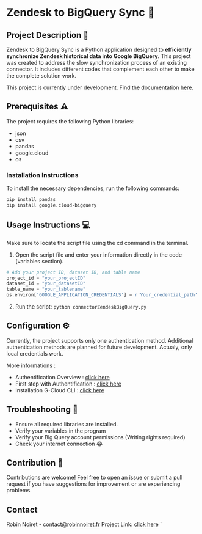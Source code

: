 # Zendesk to BigQuery Sync 🔄

## Project Description 📰
Zendesk to BigQuery Sync is a Python application designed to **efficiently synchronize Zendesk historical data into Google BigQuery**. This project was created to address the slow synchronization process of an existing connector. It includes different codes that complement each other to make the complete solution work.

This project is currently under development. Find the documentation [here](https://github.com/RobinNoiret/Connector_ZendeskBigQuery/blob/986e59d9083749909d9630985a24e82ca984eaa9/Documentation/).

## Prerequisites ⚠
The project requires the following Python libraries:

- json
- csv
- pandas
- google.cloud
- os

### Installation Instructions
To install the necessary dependencies, run the following commands:

```bash
pip install pandas
pip install google.cloud-bigquery
```

## Usage Instructions 💻
Make sure to locate the script file using the cd command in the terminal.

1. Open the script file and enter your information directly in the code (variables section).

```python
# Add your project ID, dataset ID, and table name
project_id = "your_projectID"
dataset_id = "your_datasetID"
table_name = "your_tablename"
os.environ['GOOGLE_APPLICATION_CREDENTIALS'] = r'Your_credential_path'
```

2. Run the script: ` python connectorZendeskBigQuery.py `

## Configuration ⚙
Currently, the project supports only one authentication method. Additional authentication methods are planned for future development. Actualy, only local credentials work.

More informations :
- Authentification Overview : [click here](https://cloud.google.com/bigquery/docs/authentication?hl=fr)
- First step with Authentification : [click here](https://cloud.google.com/bigquery/docs/authentication?hl=fr)
- Installation G-Cloud CLI : [click here](https://cloud.google.com/sdk/docs/install?hl=fr)

## Troubleshooting 🔨
- Ensure all required libraries are installed.
- Verify your variables in the program
- Verify your Big Query account permissions (Writing rights required)
- Check your internet connection 😂


## Contribution 🤝
Contributions are welcome! Feel free to open an issue or submit a pull request if you have suggestions for improvement or are experiencing problems.

## Contact

Robin Noiret - contact@robinnoiret.fr
Project Link: [click here](https://github.com/RobinNoiret/Connector_ZendeskBigQuery) `
